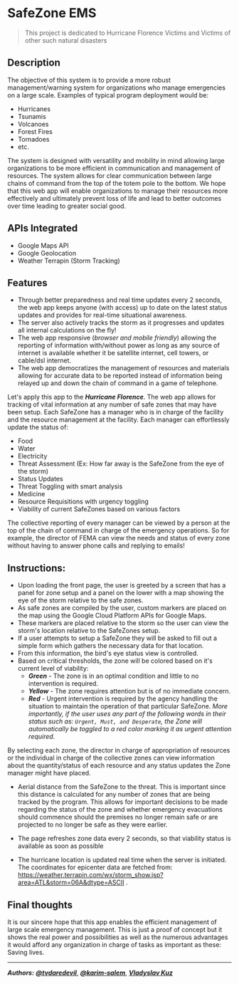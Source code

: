 # SafeZone EMS
> This project is dedicated to Hurricane Florence Victims and Victims of other such natural disasters

## Description
The objective of this system is to provide a more robust management/warning system for organizations who manage emergencies on a large scale. Examples of typical program deployment would be:
- Hurricanes
- Tsunamis
- Volcanoes
- Forest Fires
- Tornadoes
- etc.

The system is designed with versatility and mobility in mind allowing large organizations to be more efficient in communication and management of resources. The system allows for clear communication between large chains of command from the top of the totem pole to the bottom. We hope that this web app will enable organizations to manage their resources more effectively and ultimately prevent loss of life and lead to better outcomes over time leading to greater social good.

## APIs Integrated
- Google Maps API
- Google Geolocation
- Weather Terrapin (Storm Tracking)

## Features
- Through better preparedness and real time updates every 2 seconds, the web app keeps anyone (with access) up to date on the latest status updates and provides for real-time situational awareness.
- The server also actively tracks the storm as it progresses and updates all internal calculations on the fly!
- The web app responsive (_browser and mobile friendly_) allowing the reporting of information with/without power as long as any source of internet is available whether it be satellite internet, cell towers, or cable/dsl internet.
- The web app democratizes the management of resources and materials allowing for accurate data to be reported instead of information being relayed up and down the chain of command in a game of telephone.

Let's apply this app to the ***Hurricane Florence***. The web app allows for tracking of vital information at any number of safe zones that may have been setup. Each SafeZone has a manager who is in charge of the facility and the resource management at the facility. Each manager can effortlessly update the status of:
- Food
- Water
- Electricity
- Threat Assessment (Ex: How far away is the SafeZone from the eye of the storm)
- Status Updates
- Threat Toggling with smart analysis
- Medicine
- Resource Requisitions with urgency toggling
- Viability of current SafeZones based on various factors

The collective reporting of every manager can be viewed by a person at the top of the chain of command in charge of the emergency operations. So for example, the director of FEMA can view the needs and status of every zone without having to answer phone calls and replying to emails! 

## Instructions:
- Upon loading the front page, the user is greeted by a screen that has a panel for zone setup and a panel on the lower with a map showing the eye of the storm relative to the safe zones.
- As safe zones are compiled by the user, custom markers are placed on the map using the Google Cloud Platform APIs for Google Maps.
- These markers are placed relative to the storm so the user can view the storm's location relative to the SafeZones setup.
- If a user attempts to setup a SafeZone they will be asked to fill out a simple form which gathers the necessary data for that location.
- From this information, the bird's eye status view is controlled.
- Based on critical thresholds, the zone will be colored based on it's current level of viability:
  - ***Green*** - The zone is in an optimal condition and little to no intervention is required.
  - ***Yellow*** - The zone requires attention but is of no immediate concern.
  - ***Red*** - Urgent intervention is required by the agency handling the situation to maintain the operation of that particular SafeZone. *More importantly, if the user uses any part of the following words in their status such as: `Urgent, Must, and Desperate`, the Zone will automatically be toggled to a red color marking it as urgent attention required.*
	
By selecting each zone, the director in charge of appropriation of resources or the individual in charge of the collective zones can view information about the quantity/status of each resource and any status updates the Zone manager might have placed.
- Aerial distance from the SafeZone to the threat. This is important since this distance is calculated for any number of zones that are being tracked by the program. This allows for important decisions to be made regarding the status of the zone and whether emergency evacuations should commence should the premises no longer remain safe or are projected to no longer be safe as they were earlier. 

- The page refreshes zone data every 2 seconds, so that viability status is available as soon as possible
- The hurricane location is updated real time when the server is initiated. The coordinates for epicenter data are fetched from: https://weather.terrapin.com/wx/storm_show.jsp?area=ATL&storm=06A&dtype=ASCII .


## Final thoughts
It is our sincere hope that this app enables the efficient management of large scale emergency management. This is just a proof of concept but it shows the real power and possibilities as well as the numerous advantages it would afford any organization in charge of tasks as important as these: Saving lives.

---
***Authors:*** [_**@tvdaredevil**_](https://github.com/tvdaredevil), [_**@karim-salem**_](https://github.com/karim-salem), [***Vladyslav Kuz***](https://www.linkedin.com/in/vladyslav-kuz-157162125)
